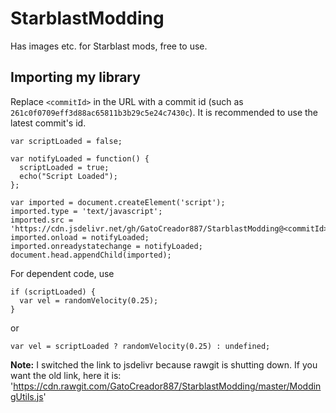 # StarblastModding
Has images etc. for Starblast mods, free to use.

## Importing my library
Replace `<commitId>` in the URL with a commit id (such as `261c0f0709eff3d88ac65811b3b29c5e24c7430c`). It is recommended to use the latest commit's id.
```
var scriptLoaded = false;

var notifyLoaded = function() {
  scriptLoaded = true;
  echo("Script Loaded");
};

var imported = document.createElement('script');
imported.type = 'text/javascript';
imported.src = 'https://cdn.jsdelivr.net/gh/GatoCreador887/StarblastModding@<commitId>/ModdingUtils.js';
imported.onload = notifyLoaded;
imported.onreadystatechange = notifyLoaded;
document.head.appendChild(imported);
```
For dependent code, use
```
if (scriptLoaded) {
  var vel = randomVelocity(0.25);
}
```
or
```
var vel = scriptLoaded ? randomVelocity(0.25) : undefined;
```
**Note:** I switched the link to jsdelivr because rawgit is shutting down. If you want the old link, here it is:
'https://cdn.rawgit.com/GatoCreador887/StarblastModding/master/ModdingUtils.js'
